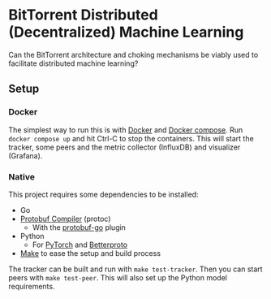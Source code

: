 # BitTorrent Distributed (Decentralized) Machine Learning

Can the BitTorrent architecture and choking mechanisms be viably used to facilitate distributed machine learning?

## Setup

### Docker

The simplest way to run this is with [Docker](https://www.docker.com/) and [Docker compose](https://docs.docker.com/compose/).
Run `docker compose up` and hit Ctrl-C to stop the containers.
This will start the tracker, some peers and the metric collector (InfluxDB) and visualizer (Grafana).


### Native

This project requires some dependencies to be installed:
- Go
- [Protobuf Compiler](https://protobuf.dev/) (protoc)
	- With the [protobuf-go](https://github.com/protocolbuffers/protobuf-go) plugin
- Python
	- For [PyTorch](https://pytorch.org/) and [Betterproto](https://github.com/danielgtaylor/python-betterproto)
- [Make](https://www.gnu.org/software/make/) to ease the setup and build process

The tracker can be built and run with `make test-tracker`.
Then you can start peers with `make test-peer`. This will also set up the Python model requirements.
